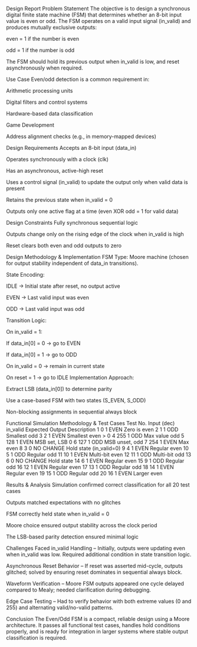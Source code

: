 Design Report
Problem Statement
The objective is to design a synchronous digital finite state machine (FSM) that determines whether an 8-bit input value is even or odd. The FSM operates on a valid input signal (in_valid) and produces mutually exclusive outputs:

even = 1 if the number is even

odd = 1 if the number is odd

The FSM should hold its previous output when in_valid is low, and reset asynchronously when required.

Use Case
Even/odd detection is a common requirement in:

Arithmetic processing units

Digital filters and control systems

Hardware-based data classification

Game Development

Address alignment checks (e.g., in memory-mapped devices)

Design Requirements
Accepts an 8-bit input (data_in)

Operates synchronously with a clock (clk)

Has an asynchronous, active-high reset

Uses a control signal (in_valid) to update the output only when valid data is present

Retains the previous state when in_valid = 0

Outputs only one active flag at a time (even XOR odd = 1 for valid data)

Design Constraints
Fully synchronous sequential logic

Outputs change only on the rising edge of the clock when in_valid is high

Reset clears both even and odd outputs to zero

Design Methodology & Implementation
FSM Type: Moore machine (chosen for output stability independent of data_in transitions).

State Encoding:

IDLE → Initial state after reset, no output active

EVEN → Last valid input was even

ODD → Last valid input was odd

Transition Logic:

On in_valid = 1:

If data_in[0] = 0 → go to EVEN

If data_in[0] = 1 → go to ODD

On in_valid = 0 → remain in current state

On reset = 1 → go to IDLE
Implementation Approach:

Extract LSB (data_in[0]) to determine parity

Use a case-based FSM with two states (S_EVEN, S_ODD)

Non-blocking assignments in sequential always block

Functional Simulation Methodology & Test Cases
Test No.	Input (dec)	in_valid	Expected Output	Description
1	0	1	EVEN	Zero is even
2	1	1	ODD	Smallest odd
3	2	1	EVEN	Smallest even > 0
4	255	1	ODD	Max value odd
5	128	1	EVEN	MSB set, LSB 0
6	127	1	ODD	MSB unset, odd
7	254	1	EVEN	Max even
8	3	0	NO CHANGE	Hold state (in_valid=0)
9	4	1	EVEN	Regular even
10	5	1	ODD	Regular odd
11	10	1	EVEN	Multi-bit even
12	11	1	ODD	Multi-bit odd
13	6	0	NO CHANGE	Hold state
14	6	1	EVEN	Regular even
15	9	1	ODD	Regular odd
16	12	1	EVEN	Regular even
17	13	1	ODD	Regular odd
18	14	1	EVEN	Regular even
19	15	1	ODD	Regular odd
20	16	1	EVEN	Larger even

Results & Analysis
Simulation confirmed correct classification for all 20 test cases

Outputs matched expectations with no glitches

FSM correctly held state when in_valid = 0

Moore choice ensured output stability across the clock period

The LSB-based parity detection ensured minimal logic

Challenges Faced
in_valid Handling – Initially, outputs were updating even when in_valid was low. Required additional condition in state transition logic.

Asynchronous Reset Behavior – If reset was asserted mid-cycle, outputs glitched; solved by ensuring reset dominates in sequential always block.

Waveform Verification – Moore FSM outputs appeared one cycle delayed compared to Mealy; needed clarification during debugging.

Edge Case Testing – Had to verify behavior with both extreme values (0 and 255) and alternating valid/no-valid patterns.

Conclusion
The Even/Odd FSM is a compact, reliable design using a Moore architecture.
It passes all functional test cases, handles hold conditions properly, and is ready for integration in larger systems where stable output classification is required.